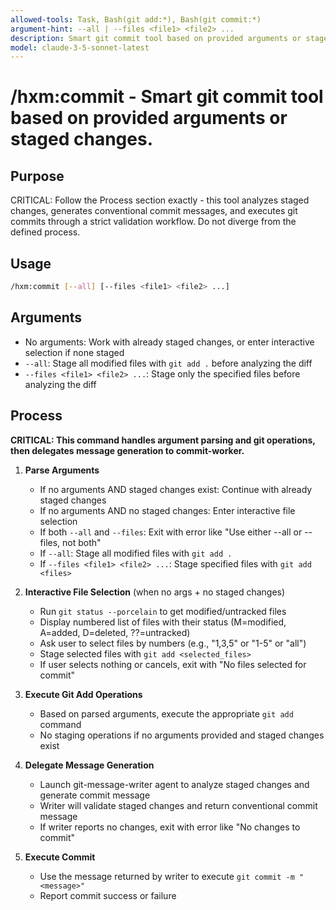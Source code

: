 ```yaml
---
allowed-tools: Task, Bash(git add:*), Bash(git commit:*)
argument-hint: --all | --files <file1> <file2> ...
description: Smart git commit tool based on provided arguments or staged changes.
model: claude-3-5-sonnet-latest
---
```


# /hxm:commit - Smart git commit tool based on provided arguments or staged changes.

## Purpose

CRITICAL: Follow the Process section exactly - this tool analyzes staged changes, generates conventional commit messages, and executes git commits through a strict validation workflow. Do not diverge from the defined process.

## Usage

```bash
/hxm:commit [--all] [--files <file1> <file2> ...]
```

## Arguments

- No arguments: Work with already staged changes, or enter interactive selection if none staged
- `--all`: Stage all modified files with `git add .` before analyzing the diff
- `--files <file1> <file2> ...`: Stage only the specified files before analyzing the diff

## Process

**CRITICAL: This command handles argument parsing and git operations, then delegates message generation to commit-worker.**

1. **Parse Arguments**
   - If no arguments AND staged changes exist: Continue with already staged changes
   - If no arguments AND no staged changes: Enter interactive file selection
   - If both `--all` and `--files`: Exit with error like "Use either --all or --files, not both"
   - If `--all`: Stage all modified files with `git add .`
   - If `--files <file1> <file2> ...`: Stage specified files with `git add <files>`

2. **Interactive File Selection** (when no args + no staged changes)
   - Run `git status --porcelain` to get modified/untracked files
   - Display numbered list of files with their status (M=modified, A=added, D=deleted, ??=untracked)
   - Ask user to select files by numbers (e.g., "1,3,5" or "1-5" or "all")
   - Stage selected files with `git add <selected_files>`
   - If user selects nothing or cancels, exit with "No files selected for commit"

3. **Execute Git Add Operations**
   - Based on parsed arguments, execute the appropriate `git add` command
   - No staging operations if no arguments provided and staged changes exist

4. **Delegate Message Generation**
   - Launch git-message-writer agent to analyze staged changes and generate commit message
   - Writer will validate staged changes and return conventional commit message
   - If writer reports no changes, exit with error like "No changes to commit"

5. **Execute Commit**
   - Use the message returned by writer to execute `git commit -m "<message>"`
   - Report commit success or failure
